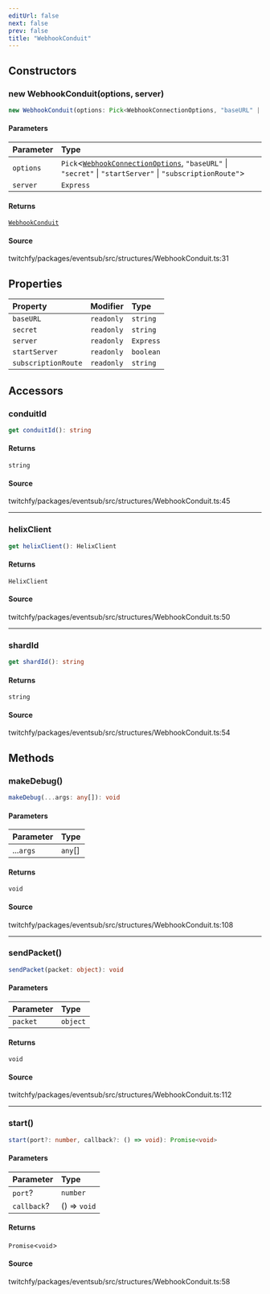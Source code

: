 ```yaml
---
editUrl: false
next: false
prev: false
title: "WebhookConduit"
---
```


## Constructors

### new WebhookConduit(options, server)

```ts
new WebhookConduit(options: Pick<WebhookConnectionOptions, "baseURL" | "secret" | "startServer" | "subscriptionRoute">, server: Express): WebhookConduit
```

#### Parameters

| Parameter | Type |
| :------ | :------ |
| `options` | `Pick`\<[`WebhookConnectionOptions`](/api/eventsub/type-aliases/webhookconnectionoptions/), `"baseURL"` \| `"secret"` \| `"startServer"` \| `"subscriptionRoute"`\> |
| `server` | `Express` |

#### Returns

[`WebhookConduit`](/api/eventsub/classes/webhookconduit/)

#### Source

twitchfy/packages/eventsub/src/structures/WebhookConduit.ts:31

## Properties

| Property | Modifier | Type |
| :------ | :------ | :------ |
| `baseURL` | `readonly` | `string` |
| `secret` | `readonly` | `string` |
| `server` | `readonly` | `Express` |
| `startServer` | `readonly` | `boolean` |
| `subscriptionRoute` | `readonly` | `string` |

## Accessors

### conduitId

```ts
get conduitId(): string
```

#### Returns

`string`

#### Source

twitchfy/packages/eventsub/src/structures/WebhookConduit.ts:45

***

### helixClient

```ts
get helixClient(): HelixClient
```

#### Returns

`HelixClient`

#### Source

twitchfy/packages/eventsub/src/structures/WebhookConduit.ts:50

***

### shardId

```ts
get shardId(): string
```

#### Returns

`string`

#### Source

twitchfy/packages/eventsub/src/structures/WebhookConduit.ts:54

## Methods

### makeDebug()

```ts
makeDebug(...args: any[]): void
```

#### Parameters

| Parameter | Type |
| :------ | :------ |
| ...`args` | `any`[] |

#### Returns

`void`

#### Source

twitchfy/packages/eventsub/src/structures/WebhookConduit.ts:108

***

### sendPacket()

```ts
sendPacket(packet: object): void
```

#### Parameters

| Parameter | Type |
| :------ | :------ |
| `packet` | `object` |

#### Returns

`void`

#### Source

twitchfy/packages/eventsub/src/structures/WebhookConduit.ts:112

***

### start()

```ts
start(port?: number, callback?: () => void): Promise<void>
```

#### Parameters

| Parameter | Type |
| :------ | :------ |
| `port`? | `number` |
| `callback`? | () => `void` |

#### Returns

`Promise`\<`void`\>

#### Source

twitchfy/packages/eventsub/src/structures/WebhookConduit.ts:58

